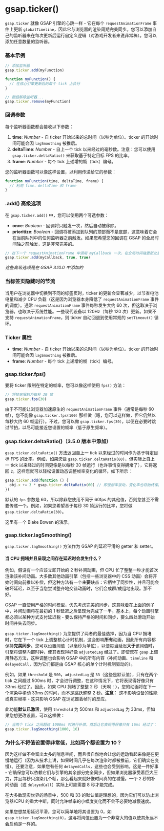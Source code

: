 # gsap.ticker()

`gsap.ticker` 就像 GSAP 引擎的心跳一样 - 它在每个 `requestAnimationFrame` 事件上更新 `globalTimeline`，因此它与浏览器的渲染周期完美同步。您可以添加自己的监听器来在每次更新后运行自定义逻辑（对游戏开发者来说非常棒）。您可以添加任意数量的监听器。

### 基本示例

```javascript
// 添加监听器
gsap.ticker.add(myFunction)

function myFunction() {
  // 在核心引擎更新后的每个 tick 上执行
}

// 稍后移除监听器...
gsap.ticker.remove(myFunction)
```

### 回调参数

每个监听器函数都会接收以下参数：

1. **time**: _Number_ - 自 ticker 开始以来的总时间（以秒为单位）。ticker 的开始时间可能会因 `lagSmoothing` 被推后。
2. **deltaTime**: _Number_ - 自上一个 tick 以来经过的毫秒数。注意：您可以使用 `gsap.ticker.deltaRatio()` 来获取基于特定目标 FPS 的比率。
3. **frame**: _Number_ - 每个 tick 上递增的帧（tick）编号。

您的监听器函数可以像这样设置，以利用传递给它的参数：

```javascript
function myFunction(time, deltaTime, frame) {
  // 利用 time、deltaTime 和 frame
}
```

### .add() 高级选项

在 `gsap.ticker.add()` 中，您可以使用两个可选参数：

- **once**: _Boolean_ - 回调将只触发一次，然后自动被移除。
- **prioritize**: _Boolean_ - 回调将被添加到队列的顶部而不是底部，这意味着它会在当前队列中的任何监听器之前触发。如果您希望您的回调在 GSAP 的全局时间轴之前触发，这是非常完美的。

```javascript
// 在下一个 requestAnimationFrame 中调用 myCallback 一次，在全局时间轴更新之前。
gsap.ticker.add(myCallback, true, true)
```

_这些高级选项是在 GSAP 3.10.0 中添加的_

### 当标签页隐藏时的节流

当用户在浏览器中切换到不同的标签页时，ticker 的更新会显著减少，以节省电池电量和减少 CPU 负载（这是因为浏览器本身降低了 `requestAnimationFrame` 事件的调度）。通常 `requestAnimationFrame` 事件每秒发生大约 60 次，但这取决于浏览器，也取决于系统性能。一些现代设备以 120Hz（每秒 120 次）更新。如果不支持 `requestAnimationFrame`，则 ticker 自动回退到使用常规的 `setTimeout()` 循环。

### Ticker 属性

- **time**: _Number_ - 自 ticker 开始以来的总时间（以秒为单位）。ticker 的开始时间可能会因 `lagSmoothing` 被推后。
- **frame**: _Number_ - 每个 tick 上递增的帧（tick）编号。

### gsap.ticker.fps()

要将 ticker 限制在特定的帧率，您可以像这样使用 `fps()` 方法：

```javascript
// 将帧率限制为每秒 30 帧
gsap.ticker.fps(30)
```

由于不可能让浏览器加速原生的 `requestAnimationFrame` 事件（通常是每秒 60 帧），您不能像 `gsap.ticker.fps(100)` 那样做（嗯，您可以这样做，但它仍然以每秒大约 60 帧运行）。不过，您可以做 `gsap.ticker.fps(30)`，以便在必要时跳过节拍，以尽可能接近您设置的帧率（低于原生频率）。

### gsap.ticker.deltaRatio()（3.5.0 版本中添加）

`gsap.ticker.deltaRatio()` 方法返回自上一 tick 以来经过的时间作为基于特定目标 FPS 的比率。例如，如果您做 `gsap.ticker.deltaRatio(60)`，但实际上自上一 tick 以来经过的时间更像是以每秒 30 帧运行（也许事情变得拥堵了），它将返回 `2`，这样您就可以轻松设置动态调整帧率变化的循环，如下所示：

```javascript
gsap.ticker.add(function () {
  obj.x += 3 * gsap.ticker.deltaRatio(60) // 即使帧率波动，变化率也将始终保持一致
})
```

默认的 `fps` 参数是 60，所以除非您使用不同于 60fps 的其他值，否则您甚至不需要传递一个。例如，如果您希望基于每秒 30 帧运行的比率，您将做 `gsap.ticker.deltaRatio(30)`。

这里有一个 Blake Bowen 的演示。

### gsap.ticker.lagSmoothing()

`gsap.ticker.lagSmoothing()` 方法作为 GSAP 的延迟平滑的 getter 和 setter。

#### 当 CPU 拥堵并且呈现之间存在延迟时会发生什么？

例如，假设有一个应该立即开始的 2 秒补间动画，但 CPU 忙了整整一秒才能首次渲染该补间动画。大多数其他动画引擎（包括一些浏览器中的 CSS 动画）会将开始时间向前推以补偿，但这种方法有一个**主要**缺点：它牺牲了同步性，并且可能会破坏延迟，以至于当您尝试整齐地交错动画时，它们会成群/成组地出现。那不好。

GSAP 一直使用严格的时间模型，优先考虑完美的同步，这意味着在上面的例子中，补间动画将在最初的 1 秒延迟之后呈现为完成了一半。基本上，每个动画引擎都必须以某种方式支付延迟税 - 要么保持严格的时间和同步，要么四处滑动开始时间并失去同步。

`gsap.ticker.lagSmoothing()` 为您提供了两者的最佳选择，因为当 CPU 拥堵时，它在下一个 tick 上调整核心计时机制，这会影响**所有**动画，因此所有内容都保持**完美同步**。您可以设置阈值（以毫秒为单位），以便每当延迟**大于**该阈值时，引擎将调整内部时钟，使其表现得好像 `adjustedLag` 经过了。即使您在 `gsap` 上调用静态方法，这种调整也会影响 GSAP 中的所有内容（补间动画、`timeline` 和 `delayedCall`，因为它们都是由 GSAP 核心的单个计时机制驱动的）。

例如，如果 `threshold` 是 `500`，`adjustedLag` 是 `33`（这些是默认值），只有在两个 tick 之间超过 500ms 时，才会进行调整，在这种情况下，它将表现得好像只有 33ms 经过了。因此，如果 CPU 拥堵了整整 2 秒（天啊！），您的动画将在下一个渲染中移动 33ms 的时间，而不是跳跃整整 2 秒。**注意：** 这不影响设备的性能或真实帧率 - 这只影响 GSAP 在浏览器丢帧时的反应。

此功能**默认已激活**，使用 `threshold` 为 500ms 和 `adjustedLag` 为 33ms，但如果您想更改设置，可以这样做：

```javascript
// 当两个 tick 之间超过 1000ms 时进行补偿，然后让它表现得好像只有 16ms 经过了：
gsap.ticker.lagSmoothing(1000, 16)
```

### 为什么不将值设置得非常低，比如两个都设置为 10？

因为这样做不会留出太多的喘息空间，而且很自然地会让您的运动看起来像是在更慢地运行（因为从技术上讲，如果时间几乎在每次渲染时都被推前，它们确实在变慢）。还要注意，如果您有任何 `delayedCalls`，这些也会受到影响。这是一件好事 - 它确保您可以依赖它们与引擎的其余部分完全同步，但如果浏览器承受着巨大压力，并且每秒只渲染几个帧，那么看起来就好像时间真的在减慢，一个 2 秒的补间动画（或 `delayedCall`）实际上可能需要 8 秒才能完成。

在大多数现实世界的场景中，500 和 33 的默认值是理想的，因为它们可以防止浏览器/CPU 的重大中断，同时允许帧率的小幅度变化而不会不必要地减慢速度。

如果您想禁用延迟平滑，您可以简单地将其设置为 0，如 `gsap.ticker.lagSmoothing(0)`，这与将阈值设置为一个非常大的值以使其永远不会启动是一样的。
